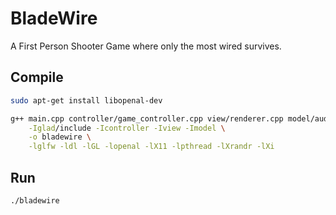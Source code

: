# BladeWire
A First Person Shooter Game where only the most wired survives.

## Compile
```bash
sudo apt-get install libopenal-dev
```
```bash
g++ main.cpp controller/game_controller.cpp view/renderer.cpp model/audio_manager.cpp glad/src/glad.cpp \
    -Iglad/include -Icontroller -Iview -Imodel \
    -o bladewire \
    -lglfw -ldl -lGL -lopenal -lX11 -lpthread -lXrandr -lXi
```

## Run
```bash
./bladewire
```